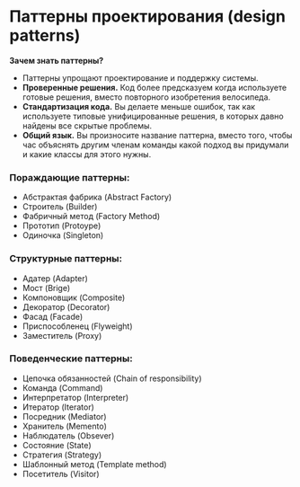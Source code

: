 ﻿# Паттерны проектирования (design patterns)

**Зачем знать паттерны?**

- Паттерны упрощают проектирование и поддержку системы.
- **Проверенные решения.** Код более предсказуем когда используете готовые решения,
вместо повторного изобретения велосипеда.
- **Стандартизация кода.** Вы делаете меньше ошибок, так как используете типовые унифицированные решения,
в которых давно найдены все скрытые проблемы.
- **Общий язык.** Вы произносите название паттерна, вместо того, чтобы час объяснять другим
членам команды какой подход вы придумали и какие классы для этого нужны.

### Пораждающие паттерны:
- Абстрактая фабрика (Abstract Factory)
- Строитель (Builder)
- Фабричный метод (Factory Method)
- Прототип (Protoype)
- Одиночка (Singleton)

### Структурные паттерны:
- Адатер (Adapter)
- Мост (Brige)
- Компоновщик (Composite)
- Декоратор (Decorator)
- Фасад (Facade)
- Приспособленец (Flyweight)
- Заместитель (Proxy)

### Поведенческие паттерны:
- Цепочка обязанностей (Chain of responsibility)
- Команда (Command)
- Интерпретатор (Interpreter)
- Итератор (Iterator)
- Посредник (Mediator)
- Хранитель (Memento)
- Наблюдатель (Obsever)
- Состояние (State)
- Стратегия (Strategy)
- Шаблонный метод (Template method)
- Посетитель (Visitor)